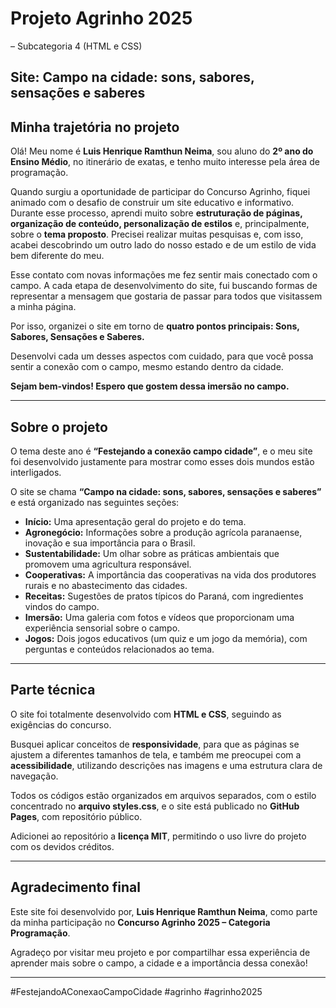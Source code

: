 # Projeto Agrinho 2025
– Subcategoria 4 (HTML e CSS)

## Site: Campo na cidade: sons, sabores, sensações e saberes

## Minha trajetória no projeto

Olá! Meu nome é **Luis Henrique Ramthun Neima**, sou aluno do **2º ano do Ensino Médio**, no itinerário de exatas, e tenho muito interesse pela área de programação.

Quando surgiu a oportunidade de participar do Concurso Agrinho, fiquei animado com o desafio de construir um site educativo e informativo. Durante esse processo, aprendi muito sobre **estruturação de páginas, organização de conteúdo, personalização de estilos** e, principalmente, sobre o **tema proposto**. Precisei realizar muitas pesquisas e, com isso, acabei descobrindo um outro lado do nosso estado e de um estilo de vida bem diferente do meu.

Esse contato com novas informações me fez sentir mais conectado com o campo. A cada etapa de desenvolvimento do site, fui buscando formas de representar a mensagem que gostaria de passar para todos que visitassem a minha página.

Por isso, organizei o site em torno de **quatro pontos principais:
Sons, Sabores, Sensações e Saberes.**

Desenvolvi cada um desses aspectos com cuidado, para que você possa sentir a conexão com o campo, mesmo estando dentro da cidade.

**Sejam bem-vindos! Espero que gostem dessa imersão no campo.**

---

## Sobre o projeto

O tema deste ano é **“Festejando a conexão campo cidade”**, e o meu site foi desenvolvido justamente para mostrar como esses dois mundos estão interligados.

O site se chama **“Campo na cidade: sons, sabores, sensações e saberes”** e está organizado nas seguintes seções:

- **Início:** Uma apresentação geral do projeto e do tema.
- **Agronegócio:** Informações sobre a produção agrícola paranaense, inovação e sua importância para o Brasil.
- **Sustentabilidade:** Um olhar sobre as práticas ambientais que promovem uma agricultura responsável.
- **Cooperativas:** A importância das cooperativas na vida dos produtores rurais e no abastecimento das cidades.
- **Receitas:** Sugestões de pratos típicos do Paraná, com ingredientes vindos do campo.
- **Imersão:** Uma galeria com fotos e vídeos que proporcionam uma experiência sensorial sobre o campo.
- **Jogos:** Dois jogos educativos (um quiz e um jogo da memória), com perguntas e conteúdos relacionados ao tema.

---

## Parte técnica

O site foi totalmente desenvolvido com **HTML e CSS**, seguindo as exigências do concurso.

Busquei aplicar conceitos de **responsividade**, para que as páginas se ajustem a diferentes tamanhos de tela, e também me preocupei com a **acessibilidade**, utilizando descrições nas imagens e uma estrutura clara de navegação.

Todos os códigos estão organizados em arquivos separados, com o estilo concentrado no **arquivo styles.css**, e o site está publicado no **GitHub Pages**, com repositório público.

Adicionei ao repositório a **licença MIT**, permitindo o uso livre do projeto com os devidos créditos.

---

## Agradecimento final

Este site foi desenvolvido por, **Luis Henrique Ramthun Neima**, como parte da minha participação no **Concurso Agrinho 2025 – Categoria Programação**.

Agradeço por visitar meu projeto e por compartilhar essa experiência de aprender mais sobre o campo, a cidade e a importância dessa conexão!

---

#FestejandoAConexaoCampoCidade #agrinho #agrinho2025